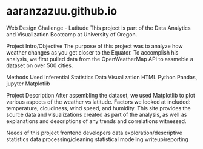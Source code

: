 # aaranzazuu.github.io
Web Design Challenge - Latitude
This project is part of the Data Analytics and Visualization Bootcamp at University of Oregon.

Project Intro/Objective
The purpose of this project was to analyze how weather changes as you get closer to the Equator. To accomplish his analysis, we first pulled data from the OpenWeatherMap API to assmeble a dataset on over 500 cities.


Methods Used
Inferential Statistics
Data Visualization
HTML
Python
Pandas, jupyter
Matplotlib


Project Description
After assembling the dataset, we used Matplotlib to plot various aspects of the weather vs latitude. Factors we looked at included: temperature, cloudiness, wind speed, and humidity. This site provides the source data and visualizations created as part of the analysis, as well as explanations and descriptions of any trends and correlations witnessed.


Needs of this project
frontend developers
data exploration/descriptive statistics
data processing/cleaning
statistical modeling
writeup/reporting
